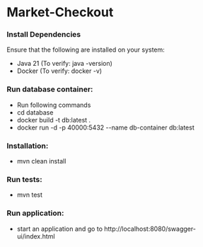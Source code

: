 # Market-Checkout

### Install Dependencies
Ensure that the following are installed on your system:

* Java 21 (To verify: java -version)
* Docker (To verify: docker -v)

### Run database container:
* Run following commands
* cd database
* docker build -t db:latest .
* docker run -d -p 40000:5432 --name db-container db:latest

### Installation:
* mvn clean install

### Run tests:
* mvn test

### Run application:
* start an application and go to http://localhost:8080/swagger-ui/index.html
